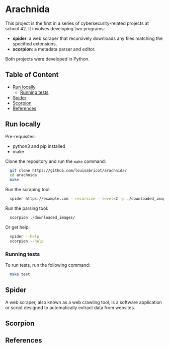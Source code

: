 # Arachnida

This project is the first in a series of cybersecurity-related projects at school 42. It involves developing two programs:
- **spider**: a web scraper that recursively downloads any files matching the specified extensions,
- **scorpion**: a metadata parser and editor.

Both projects were developed in Python.

## Table of Content

- [Run locally](#run-locally)
  - [Running tests](#running-tests) 
- [Spider](#spider)
- [Scorpion](#scorpion)
- [References](#references)

## Run locally

Pre-requisites: 
- python3 and pip installed
- make

Clone the repository and run the `make` command:

```bash
  git clone https://github.com/louisabricot/arachnida/
  cd arachnida
  make
```

Run the scraping tool:

```bash
  spider https://example.com --recursive --level=2 -p ./downloaded_images/ --extension jpg jpeg png
```

Run the parsing tool:

```bash
  scorpion ./downloaded_images/
```

Or get help:

```bash
  spider --help
  scorpion --help
```

### Running tests

To run tests, run the following command:

```bash
  make test
```

## Spider

A web scraper, also known as a web crawling tool, is a software application or script designed to automatically extract data from websites.

## Scorpion

## References
